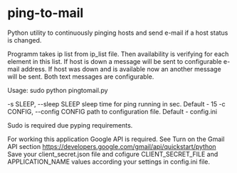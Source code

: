 # ping-to-mail
Python utility to continuously pinging hosts and send e-mail if a host status is changed.

Programm takes ip list from ip_list file. Then availability is verifying for each element in this list.
If host is down a message will be sent to configurable e-mail address.
If host was down and is available now an another message will be sent.
Both text messages are configurable.

Usage: sudo python pingtomail.py

-s SLEEP, --sleep SLEEP sleep time for ping running in sec. Default - 15
-c CONFIG, --config CONFIG path to configuration file. Default - config.ini

Sudo is required due pyping requirements.

For working this application Google API is required.
See Turn on the Gmail API section https://developers.google.com/gmail/api/quickstart/python
Save your client_secret.json file and cofigure CLIENT_SECRET_FILE and APPLICATION_NAME values according your settings in config.ini file.

